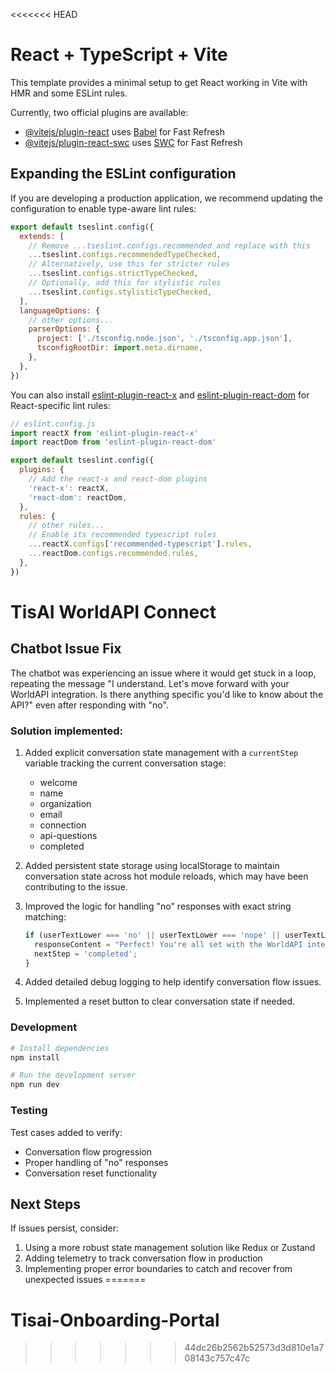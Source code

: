 <<<<<<< HEAD
# React + TypeScript + Vite

This template provides a minimal setup to get React working in Vite with HMR and some ESLint rules.

Currently, two official plugins are available:

- [@vitejs/plugin-react](https://github.com/vitejs/vite-plugin-react/blob/main/packages/plugin-react) uses [Babel](https://babeljs.io/) for Fast Refresh
- [@vitejs/plugin-react-swc](https://github.com/vitejs/vite-plugin-react/blob/main/packages/plugin-react-swc) uses [SWC](https://swc.rs/) for Fast Refresh

## Expanding the ESLint configuration

If you are developing a production application, we recommend updating the configuration to enable type-aware lint rules:

```js
export default tseslint.config({
  extends: [
    // Remove ...tseslint.configs.recommended and replace with this
    ...tseslint.configs.recommendedTypeChecked,
    // Alternatively, use this for stricter rules
    ...tseslint.configs.strictTypeChecked,
    // Optionally, add this for stylistic rules
    ...tseslint.configs.stylisticTypeChecked,
  ],
  languageOptions: {
    // other options...
    parserOptions: {
      project: ['./tsconfig.node.json', './tsconfig.app.json'],
      tsconfigRootDir: import.meta.dirname,
    },
  },
})
```

You can also install [eslint-plugin-react-x](https://github.com/Rel1cx/eslint-react/tree/main/packages/plugins/eslint-plugin-react-x) and [eslint-plugin-react-dom](https://github.com/Rel1cx/eslint-react/tree/main/packages/plugins/eslint-plugin-react-dom) for React-specific lint rules:

```js
// eslint.config.js
import reactX from 'eslint-plugin-react-x'
import reactDom from 'eslint-plugin-react-dom'

export default tseslint.config({
  plugins: {
    // Add the react-x and react-dom plugins
    'react-x': reactX,
    'react-dom': reactDom,
  },
  rules: {
    // other rules...
    // Enable its recommended typescript rules
    ...reactX.configs['recommended-typescript'].rules,
    ...reactDom.configs.recommended.rules,
  },
})
```

# TisAI WorldAPI Connect

## Chatbot Issue Fix

The chatbot was experiencing an issue where it would get stuck in a loop, repeating the message "I understand. Let's move forward with your WorldAPI integration. Is there anything specific you'd like to know about the API?" even after responding with "no".

### Solution implemented:

1. Added explicit conversation state management with a `currentStep` variable tracking the current conversation stage:
   - welcome
   - name
   - organization
   - email
   - connection
   - api-questions
   - completed

2. Added persistent state storage using localStorage to maintain conversation state across hot module reloads, which may have been contributing to the issue.

3. Improved the logic for handling "no" responses with exact string matching:
   ```typescript
   if (userTextLower === 'no' || userTextLower === 'nope' || userTextLower === 'nothing' || userTextLower === 'not really') {
     responseContent = "Perfect! You're all set with the WorldAPI integration basics. If you have questions later, you can always reach out to our support team.";
     nextStep = 'completed';
   }
   ```

4. Added detailed debug logging to help identify conversation flow issues.

5. Implemented a reset button to clear conversation state if needed.

### Development

```bash
# Install dependencies
npm install

# Run the development server
npm run dev
```

### Testing

Test cases added to verify:
- Conversation flow progression
- Proper handling of "no" responses
- Conversation reset functionality

## Next Steps

If issues persist, consider:
1. Using a more robust state management solution like Redux or Zustand
2. Adding telemetry to track conversation flow in production
3. Implementing proper error boundaries to catch and recover from unexpected issues
=======
# Tisai-Onboarding-Portal
>>>>>>> 44dc26b2562b52573d3d810e1a708143c757c47c
